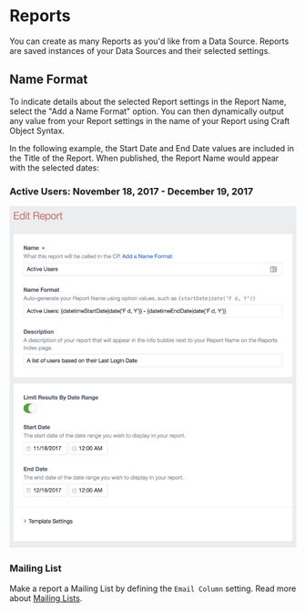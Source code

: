 # Reports

You can create as many Reports as you'd like from a Data Source. Reports are saved instances of your Data Sources and their selected settings.

## Name Format

To indicate details about the selected Report settings in the Report Name, select the "Add a Name Format" option. You can then dynamically output any value from your Report settings in the name of your Report using Craft Object Syntax.

In the following example, the Start Date and End Date values are included in the Title of the Report. When published, the Report Name would appear with the selected dates:

### Active Users: November 18, 2017 - December 19, 2017

![Edit a Report](./../images/reports/edit-report-settings.png)

### Mailing List

Make a report a Mailing List by defining the `Email Column` setting. Read more about [Mailing Lists](./mailing-lists.md). 